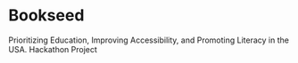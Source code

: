 # Bookseed
 Prioritizing Education, Improving Accessibility, and Promoting Literacy in the USA. Hackathon Project
